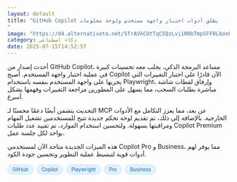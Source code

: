 ```yaml
---
layout: default
title: "GitHub Copilot يطلق أدوات اختبار واجهة مستخدم ولوحة معلومات
"
image: "https://d4.alternativeto.net/5frAVkCUtTqC5QzLviiR0bTmpSFF0LbonLe01RusvzA/rs:fill:1520:760:0/g:ce:0:0/YWJzOi8vZGlzdC9jb250ZW50LzE3NTI1NzA2MTY3OTQucG5n.png"
category: ذكاء اصطناعي
date: 2025-07-15T14:52:57
---
```


أحدث إصدار من GitHub Copilot، مساعد البرمجة الذكي، يجلب معه تحسينات كبيرة في عملية اختبار واجهة المستخدم. أصبح Copilot الآن قادرًا على اختبار التغييرات التي يجريها على واجهة المستخدم بنفسه باستخدام Playwright، وإرفاق لقطات شاشة مباشرة بطلبات السحب، مما يسهل على المطورين مراجعة التغييرات وفهمها بشكل أسرع.

التحديث يتضمن أيضًا دعمًا محسنًا لـ MCP عن بعد، مما يعزز التكامل مع الأدوات الخارجية. بالإضافة إلى ذلك، تم تقديم لوحة تحكم جديدة تتيح للمستخدمين تشغيل المهام ومراقبتها بسهولة. ولتحسين استخدام الموارد، تم تقييد عدد طلبات Copilot Premium بواحد لكل جلسة عمل.

هذه الميزات الجديدة متاحة الآن لمستخدمي Copilot Pro و Business، مما يوفر لهم أدوات قوية لتبسيط عملية التطوير وتحسين جودة الكود.

<div style="margin-top:2px; margin-bottom:2px;"><a href="https://bidjadraft.github.io/?query=GitHub" style="background:#e3f2fd; color:#1565c0; font-size:80%; border-radius:12px; padding:3px 10px; margin:2px 4px 2px 0; display:inline-block; border:1px solid #bbdefb; text-decoration:none;">GitHub</a> <a href="https://bidjadraft.github.io/?query=Copilot" style="background:#e3f2fd; color:#1565c0; font-size:80%; border-radius:12px; padding:3px 10px; margin:2px 4px 2px 0; display:inline-block; border:1px solid #bbdefb; text-decoration:none;">Copilot</a> <a href="https://bidjadraft.github.io/?query=Playwright" style="background:#e3f2fd; color:#1565c0; font-size:80%; border-radius:12px; padding:3px 10px; margin:2px 4px 2px 0; display:inline-block; border:1px solid #bbdefb; text-decoration:none;">Playwright</a> <a href="https://bidjadraft.github.io/?query=Pro" style="background:#e3f2fd; color:#1565c0; font-size:80%; border-radius:12px; padding:3px 10px; margin:2px 4px 2px 0; display:inline-block; border:1px solid #bbdefb; text-decoration:none;">Pro</a> <a href="https://bidjadraft.github.io/?query=Business" style="background:#e3f2fd; color:#1565c0; font-size:80%; border-radius:12px; padding:3px 10px; margin:2px 4px 2px 0; display:inline-block; border:1px solid #bbdefb; text-decoration:none;">Business</a></div><br><br>
